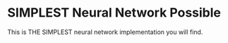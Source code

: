 # SIMPLEST Neural Network Possible
 This is THE SIMPLEST neural network implementation you will find.
